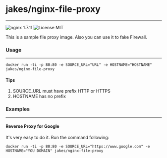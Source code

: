 # jakes/nginx-file-proxy
---

![nginx 1.7.11](https://img.shields.io/badge/nginx-latest-brightgreen.svg) ![License MIT](https://img.shields.io/badge/license-MIT-blue.svg)

This is a sample file proxy image. Also you can use it to fake Firewall.


### Usage
---

```
docker run -ti -p 80:80 -e SOURCE_URL="URL" -e HOSTNAME="HOSTNAME" jakes/nginx-file-proxy
```

#### Tips
1. SOURCE_URL must have prefix HTTP or HTTPS
2. HOSTNAME has no prefix

### Examples
---
#### Reverse Proxy for Google

It's very easy to do it. Run the command following:
```
docker run -ti -p 80:80 -e SOURCE_URL="https://www.google.com" -e HOSTNAME="YOU DOMAIN" jakes/nginx-file-proxy
```
